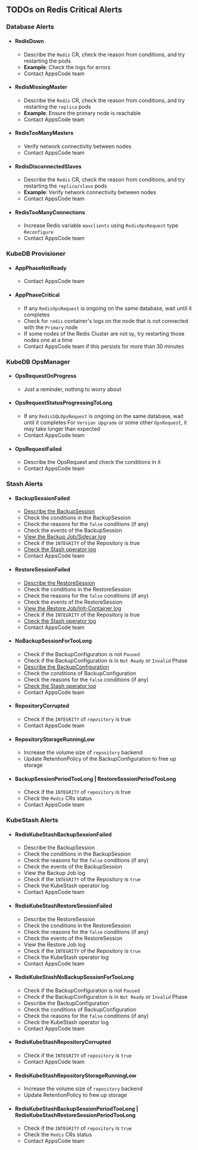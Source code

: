 ## TODOs on Redis Critical Alerts

### Database Alerts

- #### RedisDown
    - Describe the `Redis` CR, check the reason from conditions, and try restarting the pods
    - **Example**: Check the logs for errors
    - Contact AppsCode team
- #### RedisMissingMaster
    - Describe the `Redis` CR, check the reason from conditions, and try restarting the `replica` pods
    - **Example**: Ensure the primary node is reachable
    - Contact AppsCode team
- #### RedisTooManyMasters
    - Verify network connectivity between nodes
    - Contact AppsCode team
- #### RedisDisconnectedSlaves
    - Describe the `Redis` CR, check the reason from conditions, and try restarting the `replica/slave` pods
    - **Example**: Verify network connectivity between nodes
    - Contact AppsCode team
- #### RedisTooManyConnections
    - Increase Redis variable `maxclients` using `RedisOpsRequest` type `Reconfigure`
    - Contact AppsCode team

### KubeDB Provisioner

- #### AppPhaseNotReady
    - Contact AppsCode team
- #### AppPhaseCritical
    - If any `RedisOpsRequest` is ongoing on the same database, wait until it completes
    - Check for `redis` container's logs on the node that is not connected with the `Primary` node
    - If some nodes of the Redis Cluster are not `Up`, try restarting those nodes one at a time
    - Contact AppsCode team if this persists for more than 30 minutes

### KubeDB OpsManager

- #### OpsRequestOnProgress
    - Just a reminder, nothing to worry about
- #### OpsRequestStatusProgressingToLong
    - If any `RedisSQLOpsRequest` is ongoing on the same database, wait until it completes For `Version Upgrade` or some other `OpsRequest`, it may take longer than expected
    - Contact AppsCode team
- #### OpsRequestFailed
    - Describe the OpsRequest and check the conditions in it
    - Contact AppsCode team

### Stash Alerts
- #### BackupSessionFailed
    - [Describe the BackupSession](https://stash.run/docs/latest/guides/troubleshooting/how-to-troubleshoot/#describe-the-backupsession)
    - Check the conditions in the BackupSession
    - Check the reasons for the `false` conditions (if any)
    - Check the events of the BackupSession
    - [View the Backup Job/Sidecar log](https://stash.run/docs/latest/guides/troubleshooting/how-to-troubleshoot/#view-backup-jobsidecar-log)
    - Check if the `INTEGRITY` of the Repository is true
    - [Check the Stash operator log](https://stash.run/docs/latest/guides/troubleshooting/how-to-troubleshoot/#check-stash-operator-log)
    - Contact AppsCode team
- #### RestoreSessionFailed
    - [Describe the RestoreSession](https://stash.run/docs/latest/guides/troubleshooting/how-to-troubleshoot/#describe-the-restoresession)
    - Check the conditions in the RestoreSession
    - Check the reasons for the `false` conditions (if any)
    - Check the events of the RestoreSession
    - [View the Restore Job/Init-Container log](https://stash.run/docs/latest/guides/troubleshooting/how-to-troubleshoot/#view-restore-jobinit-container-log)
    - Check if the `INTEGRITY` of the Repository is true
    - [Check the Stash operator log](https://stash.run/docs/latest/guides/troubleshooting/how-to-troubleshoot/#check-stash-operator-log)
    - Contact AppsCode team
- #### NoBackupSessionForTooLong
    - Check if the BackupConfiguration is not `Paused`
    - Check if the BackupConfiguration is in `Not Ready` or `Invalid` Phase
    - [Describe the BackupConfiguration](https://stash.run/docs/latest/guides/troubleshooting/how-to-troubleshoot/#backupconfiguration-notready)
    - Check the conditions of BackupConfiguration
    - Check the reasons for the `false` conditions (if any)
    - [Check the Stash operator log](https://stash.run/docs/latest/guides/troubleshooting/how-to-troubleshoot/#check-stash-operator-log)
    - Contact AppsCode team
- #### RepositoryCorrupted
    - Check if the `INTEGRITY` of `repository` is true
    - Contact AppsCode team
- #### RepositoryStorageRunningLow
    - Increase the volume size of `repository` backend
    - Update RetentionPolicy of the BackupConfiguration to free up storage
- #### BackupSessionPeriodTooLong | RestoreSessionPeriodTooLong
    - Check if the `INTEGRITY` of `repository` is true
    - Check the `Redis` CRs status
    - Contact AppsCode team
  
### KubeStash Alerts
- #### RedisKubeStashBackupSessionFailed
    - Describe the BackupSession
    - Check the conditions in the BackupSession
    - Check the reasons for the `false` conditions (if any)
    - Check the events of the BackupSession
    - View the Backup Job log
    - Check if the `INTEGRITY` of the Repository is `true`
    - Check the KubeStash operator log
    - Contact AppsCode team
- #### RedisKubeStashRestoreSessionFailed
    - Describe the RestoreSession
    - Check the conditions in the RestoreSession
    - Check the reasons for the `false` conditions (if any)
    - Check the events of the RestoreSession
    - View the Restore Job log
    - Check if the `INTEGRITY` of the Repository is `true`
    - Check the KubeStash operator log
    - Contact AppsCode team
- #### RedisKubeStashNoBackupSessionForTooLong
    - Check if the BackupConfiguration is not `Paused`
    - Check if the BackupConfiguration is in `Not Ready` or `Invalid` Phase
    - Describe the BackupConfiguration
    - Check the conditions of BackupConfiguration
    - Check the reasons for the `false` conditions (if any)
    - Check the KubeStash operator log
    - Contact AppsCode team
- #### RedisKubeStashRepositoryCorrupted
    - Check if the `INTEGRITY` of `repository` is `true`
    - Contact AppsCode team
- #### RedisKubeStashRepositoryStorageRunningLow
    - Increase the volume size of `repository` backend
    - Update RetentionPolicy to free up storage
- #### RedisKubeStashBackupSessionPeriodTooLong | RedisKubeStashRestoreSessionPeriodTooLong
    - Check if the `INTEGRITY` of `repository` is `true`
    - Check the `Redis` CRs status
    - Contact AppsCode team
